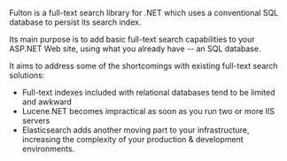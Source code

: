 ﻿Fulton is a full-text search library for .NET which uses a conventional SQL database to persist
its search index.

Its main purpose is to add basic full-text search capabilities to your ASP.NET Web site, using
what you already have -- an SQL database.

It aims to address some of the shortcomings with existing full-text search solutions:

- Full-text indexes included with relational databases tend to be limited and awkward
- Lucene.NET becomes impractical as soon as you run two or more IIS servers
- Elasticsearch adds another moving part to your infrastructure, increasing the complexity 
  of your production & development environments.

